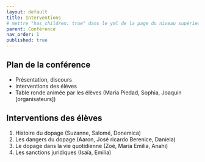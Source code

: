 ```yaml
---
layout: default
title: Interventions
# mettre "has_children: true" dans le yml de la page du niveau supérieur
parent: Conférence
nav_order: 1
published: true
---
```

## Plan de la conférence
- Présentation, discours
- Interventions des élèves
- Table ronde animée par les élèves (Maria Piedad, Sophia, Joaquin [organisateurs])

## Interventions des élèves

1. Histoire du dopage (Suzanne, Salomé, Donemica)
2. Les dangers du dopage (Aaron, José ricardo Berenice, Daniela)
3. Le dopage dans la vie quotidienne (Zoé, Maria Emilia, Anahi)
4. Les sanctions juridiques (Isaïa, Emilia)